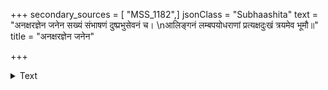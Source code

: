 +++
secondary_sources = [ "MSS_1182",]
jsonClass = "Subhaashita"
text = "अनक्षरज्ञेन जनेन सख्यं संभाषणं दुष्प्रभुसेवनं च।  \nआलिङ्गनं लम्बपयोधराणां प्रत्यक्षदुःखं त्रयमेव भूमौ॥"
title = "अनक्षरज्ञेन जनेन"

+++

<details><summary>Text</summary>

अनक्षरज्ञेन जनेन सख्यं संभाषणं दुष्प्रभुसेवनं च।  
आलिङ्गनं लम्बपयोधराणां प्रत्यक्षदुःखं त्रयमेव भूमौ॥
</details>
